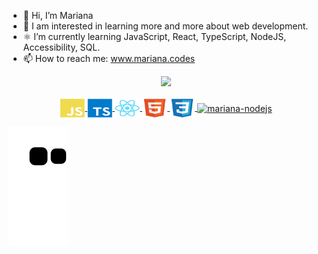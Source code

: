 - 👋 Hi, I’m Mariana
- 🚀 I am interested in learning more and more about web development.
- ⚛️ I’m currently learning JavaScript, React, TypeScript, NodeJS, Accessibility, SQL.
- 📫 How to reach me: <a href="https://mariana.codes/">www.mariana.codes</a>

<div align="center">
  <a href="https://github.com/mariana-codes">
  <img height="170em" src="https://github-readme-stats.vercel.app/api/top-langs/?username=mariana-codes&layout=compact&langs_count=7&theme=dracula"/>
</div>
  
<div align="center" style="display: inline_block"><br>
  <img align="center" alt="mariana-Js" height="30" width="40" src="https://raw.githubusercontent.com/devicons/devicon/master/icons/javascript/javascript-plain.svg">
  <img align="center" alt="mariana-Ts" height="30" width="40" src="https://raw.githubusercontent.com/devicons/devicon/master/icons/typescript/typescript-plain.svg">
  <img align="center" alt="mariana-React" height="30" width="40" src="https://raw.githubusercontent.com/devicons/devicon/master/icons/react/react-original.svg">
  <img align="center" alt="mariana-HTML" height="30" width="40" src="https://raw.githubusercontent.com/devicons/devicon/master/icons/html5/html5-original.svg">
  <img align="center" alt="mariana-CSS" height="30" width="40" src="https://raw.githubusercontent.com/devicons/devicon/master/icons/css3/css3-original.svg">
  <img align="center" alt="mariana-nodejs" height="30" width="40" src="https://cdn.jsdelivr.net/gh/devicons/devicon/icons/nodejs/nodejs-original.svg">

</div>
  
  
  ![Snake animation](https://github.com/mariana-codes/mariana-codes/blob/output/github-contribution-grid-snake.svg)
